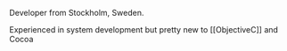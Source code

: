 Developer from Stockholm, Sweden.

Experienced in system development but pretty new to [[ObjectiveC]] and Cocoa